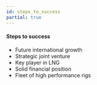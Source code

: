 ```yaml
---
id: steps_to_success
partial: true
---
```


#### Steps to success

- Future international growth
- Strategic joint venture
- Key player in LNG
- Solid financial position
- Fleet of high performance rigs
